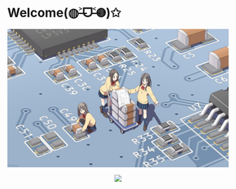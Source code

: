 # Welcome(◍˃̶ᗜ˂̶◍)✩

![pcb](pcb.jpg)

<div align=center> <a href="#"> <img src="http://pan.fumiama.top:42412/cmoe?name=fumiama&theme=gb" /> </a> </div>
